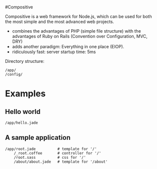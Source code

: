 #Compositive

Compositive is a web framework for Node.js, which can be used for both the most simple and the most advanced web projects.

* combines the advantages of PHP (simple file structure) with the advantages of Ruby on Rails (Convention over Configuration, MVC, DRY)
* adds another paradigm: Everything in one place (EIOP).
* ridiculously fast: server startup time: 5ms


Directory structure:
```
/app/
/config/
```

# Examples

## Hello world

```
/app/hello.jade
```


## A sample application

```
/app/root.jade          # template for '/'
    /_root.coffee       # controller for '/'
    /root.sass          # css for '/'
    /about/about.jade   # template for '/about'

